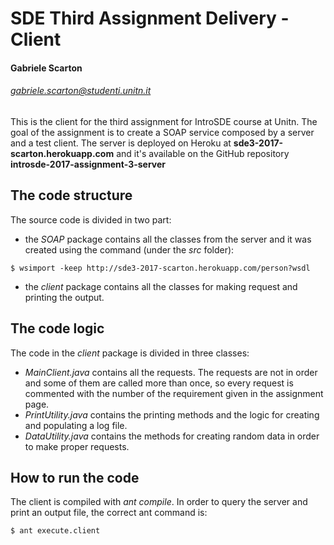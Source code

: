 # SDE Third Assignment Delivery - Client
#### Gabriele Scarton
###### gabriele.scarton@studenti.unitn.it
This is the client for the third assignment for IntroSDE course at Unitn.
The goal of the assignment is to create a SOAP service composed by a server and a test client.
The server is deployed on Heroku at **sde3-2017-scarton.herokuapp.com** and it's available on the GitHub repository **introsde-2017-assignment-3-server**

##  The code structure
The source code is divided in two part:
- the _SOAP_ package contains all the classes from the server and it was created using the command (under the _src_ folder):
``` 
$ wsimport -keep http://sde3-2017-scarton.herokuapp.com/person?wsdl
```
- the _client_ package contains all the classes for making request and printing the output.

## The code logic
The code in the _client_ package is divided in three classes:
- _MainClient.java_ contains all the requests. The requests are not in order and some of them are called more than once, so every request is commented with the number of the requirement given in the assignment page.
- _PrintUtility.java_ contains the printing methods and the logic for creating and populating a log file.
- _DataUtility.java_ contains the methods for creating random data in order to make proper requests.


## How to run the code
The client is compiled with _ant compile_. In order to query the server and print an output file, the correct ant command is:
``` 
$ ant execute.client 
```
